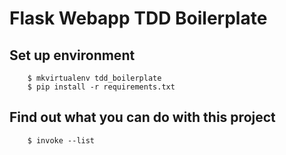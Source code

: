 Flask Webapp TDD Boilerplate
============================


Set up environment
------------------

        $ mkvirtualenv tdd_boilerplate
        $ pip install -r requirements.txt


Find out what you can do with this project
------------------------------------------

        $ invoke --list
